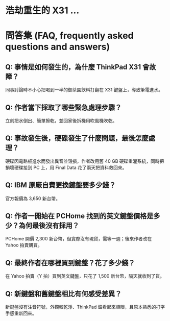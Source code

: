 # 浩劫重生的 X31 ...

# 問答集 (FAQ, frequently asked questions and answers)

## Q: 事情是如何發生的，為什麼 ThinkPad X31 會故障？
同事討論時不小心把喝到一半的御茶園飲料打翻在 X31 鍵盤上，導致筆電進水。

## Q: 作者當下採取了哪些緊急處理步驟？
立刻把水倒出、簡單擦乾，並回家後拆機用吹風機吹乾。

## Q: 事故發生後，硬碟發生了什麼問題，最後怎麼處理？
硬碟因電路板進水而發出異音並毀損，作者改用舊 40 GB 硬碟重灌系統，同時把損壞硬碟接到 PC 上，用 Final Data 花了兩天把資料救回來。

## Q: IBM 原廠自費更換鍵盤要多少錢？
官方報價為 3,650 新台幣。

## Q: 作者一開始在 PCHome 找到的英文鍵盤價格是多少？為何最後沒有採用？
PCHome 開價 2,300 新台幣，但實際沒有現貨，需等一週；後來作者改在 Yahoo 拍賣購買。

## Q: 最終作者在哪裡買到鍵盤？花了多少錢？  
在 Yahoo 拍賣（Y 拍）買到英文鍵盤，只花了 1,500 新台幣，隔天就收到了貨。

## Q: 新鍵盤和舊鍵盤相比有何感受差異？
新鍵盤沒有注音符號，外觀較乾淨、ThinkPad 鈕看起來順眼，且原本熟悉的打字手感重新回來。